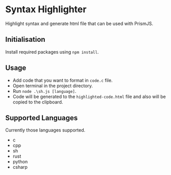 # Syntax Highlighter

Highlight syntax and generate html file that can be used with PrismJS.

## Initialisation

Install required packages using `npm install`.

## Usage

- Add code that you want to format in `code.c` file.
- Open terminal in the project directory.
- Run `node .\sh.js [language]`.
- Code will be generated to the `highlighted-code.html` file and also will be copied to the clipboard.

## Supported Languages

Currently those languages supported.
- c
- cpp
- sh
- rust
- python
- csharp